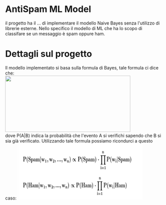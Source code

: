 # AntiSpam ML Model
il progetto ha il ... di implementare il modello Naive Bayes senza l'utilizzo di librerie esterne.
Nello specifico il modello di ML che ha lo scopo di classifare se un messaggio è spam oppure ham.

# Dettagli sul progetto
Il modello implementato si basa sulla formula di Bayes, tale formula ci dice che:
<br>
<img src="https://miro.medium.com/v2/resize:fit:1400/format:webp/1*GdSYgE8NxZw1XzK5KZ03lg.png"  width="400" height="180" />
<br>
dove P(A|B) indica la probabilità che l'evento A si verifichi sapendo che B si sia già verificato.
Utilizzando tale formula possiamo ricondurci a questo caso:
<img src="img/ProbSpamDatoParole.png" width="400" height="180" />
